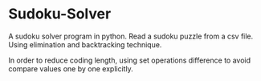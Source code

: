 # Sudoku-Solver

A sudoku solver program in python. Read a sudoku puzzle from a csv file. Using elimination and backtracking technique.

In order to reduce coding length, using set operations difference to avoid compare values one by one explicitly.
